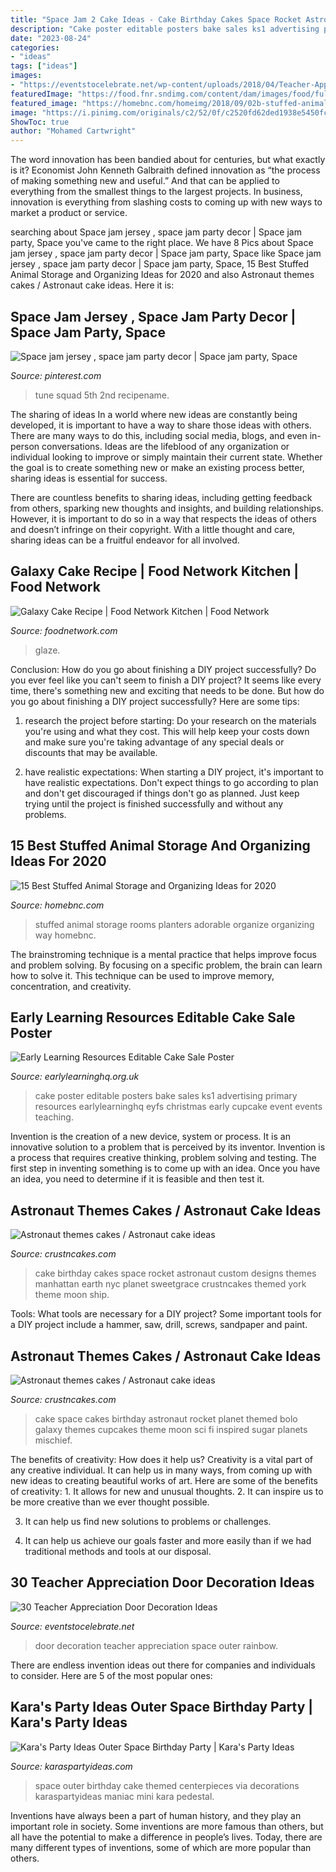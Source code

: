 ```yaml
---
title: "Space Jam 2 Cake Ideas - Cake Birthday Cakes Space Rocket Astronaut Custom Designs Themes Manhattan Earth Nyc Planet Sweetgrace Crustncakes Themed York Theme Moon Ship"
description: "Cake poster editable posters bake sales ks1 advertising primary resources earlylearninghq eyfs christmas early cupcake event events teaching"
date: "2023-08-24"
categories:
- "ideas"
tags: ["ideas"]
images:
- "https://eventstocelebrate.net/wp-content/uploads/2018/04/Teacher-Appreciation-Door-Decoration-Ideas-3.jpg"
featuredImage: "https://food.fnr.sndimg.com/content/dam/images/food/fullset/2017/2/28/1/FNM040117_Galaxy-Cake_s4x3.jpg.rend.hgtvcom.616.462.suffix/1488316438703.jpeg"
featured_image: "https://homebnc.com/homeimg/2018/09/02b-stuffed-animal-storage-ideas-homebnc-v2.jpg"
image: "https://i.pinimg.com/originals/c2/52/0f/c2520fd62ded1938e5450fc7d78b44c8.jpg"
ShowToc: true
author: "Mohamed Cartwright"
---
```



The word innovation has been bandied about for centuries, but what exactly is it? Economist John Kenneth Galbraith defined innovation as “the process of making something new and useful.” And that can be applied to everything from the smallest things to the largest projects. In business, innovation is everything from slashing costs to coming up with new ways to market a product or service.

	

		
searching about Space jam jersey , space jam party decor | Space jam party, Space you've came to the right place. We have 8 Pics about Space jam jersey , space jam party decor | Space jam party, Space like Space jam jersey , space jam party decor | Space jam party, Space, 15 Best Stuffed Animal Storage and Organizing Ideas for 2020 and also Astronaut themes cakes / Astronaut cake ideas. Here it is:
		
    
## Space Jam Jersey , Space Jam Party Decor | Space Jam Party, Space

<img loading=lazy src="https://i.pinimg.com/originals/c2/52/0f/c2520fd62ded1938e5450fc7d78b44c8.jpg" onerror="this.onerror=null;this.src='https://tse2.mm.bing.net/th?id=OIP.CBp1IQIxLiyp4sni1LzLhgHaLG&amp;pid=15.1';" alt="Space jam jersey , space jam party decor | Space jam party, Space">

_Source: pinterest.com_

>tune squad 5th 2nd recipename. 

	

The sharing of ideas
In a world where new ideas are constantly being developed, it is important to have a way to share those ideas with others. There are many ways to do this, including social media, blogs, and even in-person conversations.
Ideas are the lifeblood of any organization or individual looking to improve or simply maintain their current state. Whether the goal is to create something new or make an existing process better, sharing ideas is essential for success.

There are countless benefits to sharing ideas, including getting feedback from others, sparking new thoughts and insights, and building relationships. However, it is important to do so in a way that respects the ideas of others and doesn’t infringe on their copyright. With a little thought and care, sharing ideas can be a fruitful endeavor for all involved.

    
## Galaxy Cake Recipe | Food Network Kitchen | Food Network

<img loading=lazy src="https://food.fnr.sndimg.com/content/dam/images/food/fullset/2017/2/28/1/FNM040117_Galaxy-Cake_s4x3.jpg.rend.hgtvcom.616.462.suffix/1488316438703.jpeg" onerror="this.onerror=null;this.src='https://tse2.mm.bing.net/th?id=OIP.3Wda-Wmn_lPWiWhSqiYTTgHaFk&amp;pid=15.1';" alt="Galaxy Cake Recipe | Food Network Kitchen | Food Network">

_Source: foodnetwork.com_

>glaze. 

	

Conclusion: How do you go about finishing a DIY project successfully?
Do you ever feel like you can't seem to finish a DIY project? It seems like every time, there's something new and exciting that needs to be done. But how do you go about finishing a DIY project successfully? Here are some tips: 
1. research the project before starting: Do your research on the materials you're using and what they cost. This will help keep your costs down and make sure you're taking advantage of any special deals or discounts that may be available. 

2. have realistic expectations: When starting a DIY project, it's important to have realistic expectations. Don't expect things to go according to plan and don't get discouraged if things don't go as planned. Just keep trying until the project is finished successfully and without any problems. 


    
## 15 Best Stuffed Animal Storage And Organizing Ideas For 2020

<img loading=lazy src="https://homebnc.com/homeimg/2018/09/02b-stuffed-animal-storage-ideas-homebnc-v2.jpg" onerror="this.onerror=null;this.src='https://tse3.mm.bing.net/th?id=OIP.Ky5zcU3tlWwIdGULNseibgHaLG&amp;pid=15.1';" alt="15 Best Stuffed Animal Storage and Organizing Ideas for 2020">

_Source: homebnc.com_

>stuffed animal storage rooms planters adorable organize organizing way homebnc. 

	

The brainstroming technique is a mental practice that helps improve focus and problem solving. By focusing on a specific problem, the brain can learn how to solve it. This technique can be used to improve memory, concentration, and creativity.

    
## Early Learning Resources Editable Cake Sale Poster

<img loading=lazy src="https://www.earlylearninghq.org.uk/wp-content/uploads/2011/02/Cake-sale-prev.jpg" onerror="this.onerror=null;this.src='https://tse3.mm.bing.net/th?id=OIP.y8ofKEHdbcTyvzSifJY1KAHaKg&amp;pid=15.1';" alt="Early Learning Resources Editable Cake Sale Poster">

_Source: earlylearninghq.org.uk_

>cake poster editable posters bake sales ks1 advertising primary resources earlylearninghq eyfs christmas early cupcake event events teaching. 

	

Invention is the creation of a new device, system or process. It is an innovative solution to a problem that is perceived by its inventor. Invention is a process that requires creative thinking, problem solving and testing. The first step in inventing something is to come up with an idea. Once you have an idea, you need to determine if it is feasible and then test it.

    
## Astronaut Themes Cakes / Astronaut Cake Ideas

<img loading=lazy src="http://www.crustncakes.com/blog/wp-content/uploads/2015/07/7533f531dfdbc5e20e12a204536acc81.jpg" onerror="this.onerror=null;this.src='https://tse1.mm.bing.net/th?id=OIP.8B2lM59wuMRdRQBESd46VQAAAA&amp;pid=15.1';" alt="Astronaut themes cakes / Astronaut cake ideas">

_Source: crustncakes.com_

>cake birthday cakes space rocket astronaut custom designs themes manhattan earth nyc planet sweetgrace crustncakes themed york theme moon ship. 

	

Tools: What tools are necessary for a DIY project?
Some important tools for a DIY project include a hammer, saw, drill, screws, sandpaper and paint.

    
## Astronaut Themes Cakes / Astronaut Cake Ideas

<img loading=lazy src="http://www.crustncakes.com/blog/wp-content/uploads/2015/07/316554c9d1d7150f6eacff4249874d4e-1.jpg" onerror="this.onerror=null;this.src='https://tse3.mm.bing.net/th?id=OIP.e7oqah_kgHNmVSC63poJUAHaLI&amp;pid=15.1';" alt="Astronaut themes cakes / Astronaut cake ideas">

_Source: crustncakes.com_

>cake space cakes birthday astronaut rocket planet themed bolo galaxy themes cupcakes theme moon sci fi inspired sugar planets mischief. 

	

The benefits of creativity: How does it help us?
Creativity is a vital part of any creative individual. It can help us in many ways, from coming up with new ideas to creating beautiful works of art. Here are some of the benefits of creativity: 1. It allows for new and unusual thoughts.
2. It can inspire us to be more creative than we ever thought possible.

3. It can help us find new solutions to problems or challenges.

4. It can help us achieve our goals faster and more easily than if we had traditional methods and tools at our disposal.

    
## 30 Teacher Appreciation Door Decoration Ideas

<img loading=lazy src="https://eventstocelebrate.net/wp-content/uploads/2018/04/Teacher-Appreciation-Door-Decoration-Ideas-3.jpg" onerror="this.onerror=null;this.src='https://tse2.mm.bing.net/th?id=OIP.wtTXS3Vy1rws5jV4AJccdAHaPj&amp;pid=15.1';" alt="30 Teacher Appreciation Door Decoration Ideas">

_Source: eventstocelebrate.net_

>door decoration teacher appreciation space outer rainbow. 

	

There are endless invention ideas out there for companies and individuals to consider. Here are 5 of the most popular ones:

    
## Kara&#039;s Party Ideas Outer Space Birthday Party | Kara&#039;s Party Ideas

<img loading=lazy src="https://karaspartyideas.com/wp-content/uploads/2018/11/Outer-Space-Birthday-Party-via-Karas-Party-Ideas.com11.jpeg" onerror="this.onerror=null;this.src='https://tse2.mm.bing.net/th?id=OIP.0SVLmAZTc6gd7wYkYOOkhwHaLH&amp;pid=15.1';" alt="Kara&#039;s Party Ideas Outer Space Birthday Party | Kara&#039;s Party Ideas">

_Source: karaspartyideas.com_

>space outer birthday cake themed centerpieces via decorations karaspartyideas maniac mini kara pedestal. 

	

Inventions have always been a part of human history, and they play an important role in society. Some inventions are more famous than others, but all have the potential to make a difference in people’s lives. Today, there are many different types of inventions, some of which are more popular than others.

